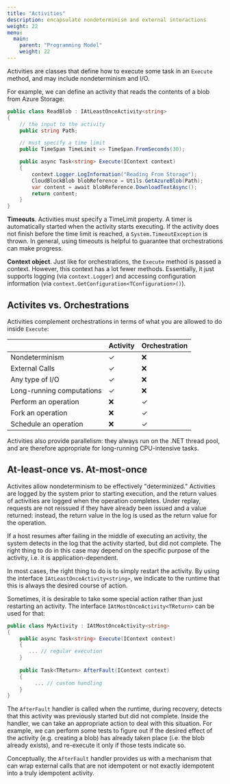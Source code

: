 ```yaml
---
title: "Activities"
description: encapsulate nondeterminism and external interactions
weight: 22
menu:
  main: 
    parent: "Programming Model"
    weight: 22
---
```



Activities are classes that define how to execute some task in an `Execute` method, and may include nondeterminism and I/O.

For example, we can define an activity that reads the contents of a blob from Azure Storage:
```c#
public class ReadBlob : IAtLeastOnceActivity<string>
{
    // the input to the activity
    public string Path;

    // must specify a time limit
    public TimeSpan TimeLimit => TimeSpan.FromSeconds(30);

    public async Task<string> Execute(IContext context)
    {
        context.Logger.LogInformation("Reading From Storage");
        CloudBlockBlob blobReference = Utils.GetAzureBlob(Path);
        var content = await blobReference.DownloadTextAsync();
        return content;
    }
}
```
**Timeouts**. Activities must specify a TimeLimit property. A timer is automatically started when the activity starts executing. If the activity does not finish before the time limit is reached, a `System.TimeoutException` is thrown. In general, using timeouts is helpful to guarantee that orchestrations can make progress.

**Context object**. Just like for orchestrations, the `Execute` method is passed a context. However, this context has a lot fewer methods. Essentially, it just supports logging (via `context.Logger`) and accessing configuration information (via `context.GetConfiguration<TConfiguration>()`).

## Activites vs. Orchestrations

Activities complement orchestrations in terms of what you are allowed to do inside `Execute`:

|                    | Activity  |  Orchestration |
|--------------------|-----------|----------------|
| Nondeterminism            | ✓  | ❌ |
| External Calls            | ✓  | ❌ |
| Any type of I/O           | ✓  | ❌ |
| Long-running computations | ✓  | ❌ |
| Perform an operation      | ❌ | ✓  |
| Fork an operation         | ❌ | ✓  |
| Schedule an operation     | ❌ | ✓  |

Activities also provide parallelism: they always run on the .NET thread pool, and are therefore appropriate for long-running CPU-intensive tasks.

## At-least-once vs. At-most-once

Activites allow nondeterminism to be effectively "determinized."  Activities are logged by the system prior to starting execution, and the return values of activities are logged when the operation completes.  Under replay, requests are not reissued if they have already been issued and a value returned: instead, the return value in the log is used as the return value for the operation.  

If a host resumes after failing in the middle of executing an activity, the system detects in the log that the activity started, but did not complete. The right thing to do in this case may depend on the specific purpose of the activity, i.e. it is application-dependent.

In most cases, the right thing to do is to simply restart the activity. By using the interface `IAtLeastOnceActivity<string>`, we indicate to the runtime that this is always the desired course of action.

Sometimes, it is desirable to take some special action rather than just restarting an activity. The interface `IAtMostOnceActivity<TReturn>` can be used for that:

```c#
public class MyActivity : IAtMostOnceActivity<string>
{
    public async Task<string> Execute(IContext context)
    {
       ... // regular execution
    }
    
    public Task<TReturn> AfterFault(IContext context)
    {
         ... // custom handling
    }
}
```

The `AfterFault` handler is called when the runtime, during recovery, detects that this activity was previously started but did not complete. Inside the handler, we can take an appropriate action to deal with this situation. For example, we can perform some tests to figure out if the desired effect of the activity (e.g. creating a blob) has already taken place (i.e. the blob already exists), and re-execute it only if those tests indicate so. 

Conceptually, the `AfterFault` handler provides us with a mechanism that can wrap external calls that are not idempotent or not exactly idempotent into a truly idempotent activity.
